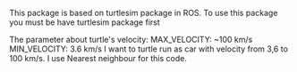 This package is based on turtlesim package in ROS.
To use this package you must be have turtlesim package first

The parameter about turtle's velocity:
  MAX_VELOCITY: ~100 km/s
  MIN_VELOCITY: 3.6 km/s
I want to turtle run as car with velocity from 3,6 to 100 km/s.
I use Nearest neighbour for this code.
